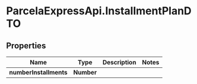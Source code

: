 # ParcelaExpressApi.InstallmentPlanDTO

## Properties
Name | Type | Description | Notes
------------ | ------------- | ------------- | -------------
**numberInstallments** | **Number** |  | 
